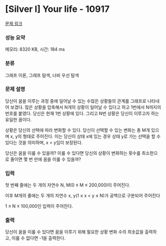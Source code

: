 # [Silver I] Your life - 10917 

[문제 링크](https://www.acmicpc.net/problem/10917) 

### 성능 요약

메모리: 8320 KB, 시간: 184 ms

### 분류

그래프 이론, 그래프 탐색, 너비 우선 탐색

### 문제 설명

<p>당신이 꿈을 이루는 과정 중에 일어날 수 있는 수많은 상황들의 관계를 그래프로 나타내어 보겠다. 많은 상황을 압축해서 N개의 상황이 일어날 수 있다고 하고 1번에서 N까지의 번호를 붙였다. 당신은 현재 1번 상황에 있다. 그리고 N번 상황은 당신이 이루고자 하는 유일한 꿈이다.</p>

<p>상황은 당신의 선택에 따라 변화할 수 있다. 당신이 선택할 수 있는 변화는 총 M개 있으며 x, y의 형태로 주어진다. 이는 당신이 상태 x에 있는 경우 상태 y로 가는 선택을 할 수 있다는 것을 의미하며, x < y임이 보장된다.</p>

<p>당신은 꿈을 이룰 수 있을까? 이룰 수 있다면 당신의 상황이 변화하는 횟수를 최소한으로 줄이면 몇 번 만에 꿈을 이룰 수 있을까?</p>

### 입력 

 <p>첫 번째 줄에는 두 개의 자연수 N, M(0 ≤ M ≤ 200,000)이 주어진다.</p>

<p>이후 M개의 줄에는 두 개의 자연수 x, y(1 ≤ x < y ≤ N)가 공백으로 구분되어 주어진다</p>

<p>1 ≤ N ≤ 100,000인 입력이 주어진다.</p>

### 출력 

 <p>당신이 꿈을 이룰 수 있다면 꿈을 이루기 위해 필요한 상황 변화 수의 최솟값을 출력하고, 이룰 수 없다면 -1을 출력한다.</p>

